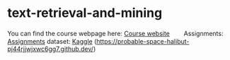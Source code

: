 # text-retrieval-and-mining
You can find the course webpage here: [Course website](https://canvas.uva.nl/courses/46465)　　
Assignments: [Assignments](https://canvas.uva.nl/courses/46465/assignments)
dataset: [Kaggle](https://www.kaggle.com/datasets/hgultekin/bbcnewsarchive/data)
(https://probable-space-halibut-pj44rjjwjxwc6gg7.github.dev/)
